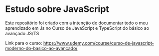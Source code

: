 # Estudo sobre JavaScript

Este repositório foi criado com a intenção de documentar todo o meu aprendizado em Js no Curso de JavaScript e TypeScript do básico ao avançado JS/TS

Link para o curso: https://www.udemy.com/course/curso-de-javascript-moderno-do-basico-ao-avancado/
 
